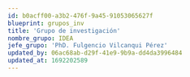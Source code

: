 ```yaml
---
id: b0acff00-a3b2-476f-9a45-91053065627f
blueprint: grupos_inv
title: 'Grupo de investigación'
nombre_grupo: IDEA
jefe_grupo: 'PhD. Fulgencio Vilcanqui Pérez'
updated_by: 06ac68ab-d29f-41e9-9b9a-dd4da3996484
updated_at: 1692202589
---
```

